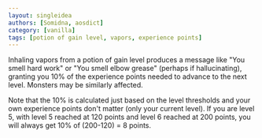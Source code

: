 ```yaml
---
layout: singleidea
authors: [Somidna, aosdict]
category: [vanilla]
tags: [potion of gain level, vapors, experience points]
---
```

Inhaling vapors from a potion of gain level produces a message like "You smell hard work" or "You smell elbow grease" (perhaps if hallucinating), granting you 10% of the experience points needed to advance to the next level. Monsters may be similarly affected.

Note that the 10% is calculated just based on the level thresholds and your own experience points don't matter (only your current level). If you are level 5, with level 5 reached at 120 points and level 6 reached at 200 points, you will always get 10% of (200-120) = 8 points.
